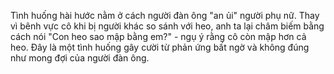 Tình huống hài hước nằm ở cách người đàn ông "an ủi" người phụ nữ. Thay vì bênh vực cô khi bị người khác so sánh với heo, anh ta lại châm biếm bằng cách nói "Con heo sao mập bằng em?" - ngụ ý rằng cô còn mập hơn cả heo. Đây là một tình huống gây cười từ phản ứng bất ngờ và không đúng như mong đợi của người đàn ông.

